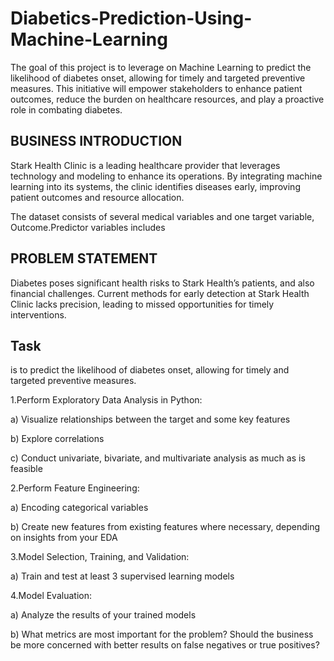 # Diabetics-Prediction-Using-Machine-Learning
The goal of this project is to leverage on Machine Learning to predict the likelihood of diabetes onset, allowing for timely and targeted preventive measures. This initiative will empower stakeholders to enhance patient outcomes, reduce the burden on healthcare resources, and play a proactive role in combating diabetes.

## BUSINESS INTRODUCTION
Stark Health Clinic is a leading healthcare provider that leverages technology and modeling to enhance its operations. By integrating machine learning into its systems, the clinic identifies diseases early, improving patient outcomes and resource allocation.

The dataset consists of several medical variables and one target variable, Outcome.Predictor variables includes

## PROBLEM STATEMENT
Diabetes poses significant health risks to Stark Health’s patients, and also financial challenges. Current methods for early detection at Stark Health Clinic lacks precision, leading to missed opportunities for timely interventions.

## Task
is to predict the likelihood of diabetes onset, allowing for timely and targeted preventive measures.

1.Perform Exploratory Data Analysis in Python:

a) Visualize relationships between the target and some key features

b) Explore correlations

c) Conduct univariate, bivariate, and multivariate analysis as much as is feasible

2.Perform Feature Engineering:

a) Encoding categorical variables

b) Create new features from existing features where necessary, depending on insights from your EDA

3.Model Selection, Training, and Validation:

a) Train and test at least 3 supervised learning models

4.Model Evaluation:

a) Analyze the results of your trained models

b) What metrics are most important for the problem? Should the business be more concerned with better results on false negatives or true positives?
